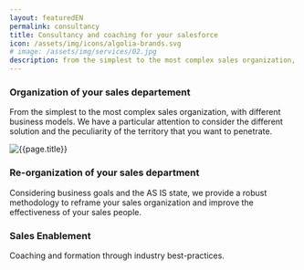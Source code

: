 ```yaml
---
layout: featuredEN
permalink: consultancy
title: Consultancy and coaching for your salesforce
icon: /assets/img/icons/algolia-brands.svg
# image: /assets/img/services/02.jpg
description: from the simplest to the most complex sales organization, with different business models.
---
```


<div class="row">
    <div class="col-md-12">
        <div class="service-details mb-40">
            <h3>Organization of your sales departement</h3>
            <p>From the simplest to the most complex sales organization, with different business models. We have a particular attention to consider the different solution and the peculiarity of the territory that you want to penetrate.</p>
        </div>
    </div>
</div>
<div class="row">
    <div class="col-xl-6 col-lg-12">
        <div class="s-details-img mb-30">
            <img src="{{site.baseurl}}/assets/img/service/1.jpg" alt="{{page.title}}">
        </div>
    </div>
    <div class="col-xl-6 col-lg-12">
        <div class="service-details mb-40">
            <h3>Re-organization of your sales department</h3>
            <p>Considering business goals and the AS IS state, we provide a robust methodology to reframe your sales organization and improve the effectiveness of your sales people.</p>
        </div>
    </div>
</div>
<div class="service-details mb-30">
    <h3>Sales Enablement</h3>
    <p>Coaching and formation through industry best-practices.

</p>
</div>